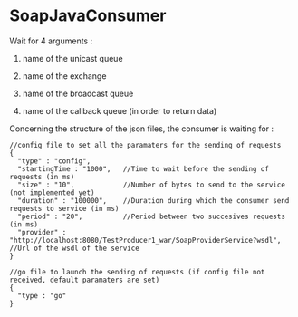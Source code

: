 # SoapJavaConsumer


Wait for 4 arguments :

1. name of the unicast queue

2. name of the exchange

3. name of the broadcast queue

4. name of the callback queue (in order to return data)


Concerning the structure of the json files, the consumer is waiting for :

```
//config file to set all the paramaters for the sending of requests
{
  "type" : "config",
  "startingTime : "1000",   //Time to wait before the sending of requests (in ms)
  "size" : "10",            //Number of bytes to send to the service (not implemented yet)
  "duration" : "100000",    //Duration during which the consumer send requests to service (in ms)
  "period" : "20",          //Period between two succesives requests (in ms)
  "provider" : "http://localhost:8080/TestProducer1_war/SoapProviderService?wsdl", //Url of the wsdl of the service
}

//go file to launch the sending of requests (if config file not received, default paramaters are set)
{
  "type : "go"
}
```
